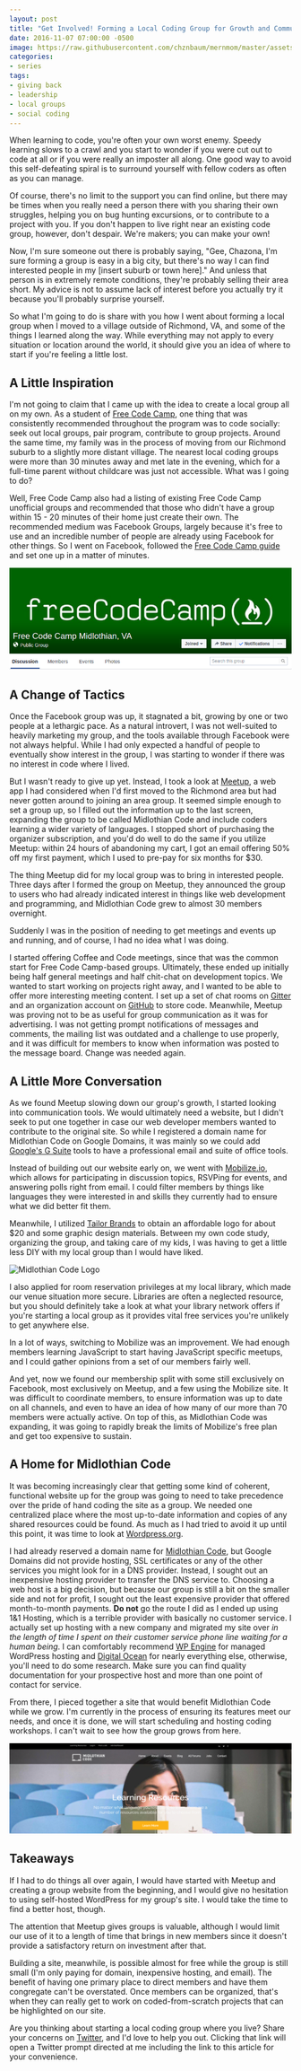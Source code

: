 ```yaml
---
layout: post
title: "Get Involved! Forming a Local Coding Group for Growth and Community"
date: 2016-11-07 07:00:00 -0500
image: https://raw.githubusercontent.com/chznbaum/mernmom/master/assets/startup-849794.jpg
categories:
- series
tags:
- giving back
- leadership
- local groups
- social coding
---
```

When learning to code, you're often your own worst enemy. Speedy learning slows to a crawl and you start to wonder if you were cut out to code at all or if you were really an imposter all along. One good way to avoid this self-defeating spiral is to surround yourself with fellow coders as often as you can manage.

Of course, there's no limit to the support you can find online, but there may be times when you really need a person there with you sharing their own struggles, helping you on bug hunting excursions, or to contribute to a project with you. If you don't happen to live right near an existing code group, however, don't despair. We're makers; you can make your own!

Now, I'm sure someone out there is probably saying, "Gee, Chazona, I'm sure forming a group is easy in a big city, but there's no way I can find interested people in my [insert suburb or town here]." And unless that person is in extremely remote conditions, they're probably selling their area short. My advice is not to assume lack of interest before you actually try it because you'll probably surprise yourself.

So what I'm going to do is share with you how I went about forming a local group when I moved to a village outside of Richmond, VA, and some of the things I learned along the way. While everything may not apply to every situation or location around the world, it should give you an idea of where to start if you're feeling a little lost.

## A Little Inspiration ##

I'm not going to claim that I came up with the idea to create a local group all on my own. As a student of [Free Code Camp](https://www.freecodecamp.com), one thing that was consistently recommended throughout the program was to code socially: seek out local groups, pair program, contribute to group projects. Around the same time, my family was in the process of moving from our Richmond suburb to a slightly more distant village. The nearest local coding groups were more than 30 minutes away and met late in the evening, which for a full-time parent without childcare was just not accessible. What was I going to do?

Well, Free Code Camp also had a listing of existing Free Code Camp unofficial groups and recommended that those who didn't have a group within 15 - 20 minutes of their home just create their own. The recommended medium was Facebook Groups, largely because it's free to use and an incredible number of people are already using Facebook for other things. So I went on Facebook, followed the [Free Code Camp guide](http://forum.freecodecamp.com/t/how-to-create-a-local-group-for-your-city/19532) and set one up in a matter of minutes.

![Free Code Camp Local Group Screenshot](https://raw.githubusercontent.com/chznbaum/mernmom/master/assets/Screenshot-from-2016-11-01-23-03-55.png)

## A Change of Tactics ##

Once the Facebook group was up, it stagnated a bit, growing by one or two people at a lethargic pace. As a natural introvert, I was not well-suited to heavily marketing my group, and the tools available through Facebook were not always helpful. While I had only expected a handful of people to eventually show interest in the group, I was starting to wonder if there was no interest in code where I lived.

But I wasn't ready to give up yet. Instead, I took a look at [Meetup](https://www.meetup.com), a web app I had considered when I'd first moved to the Richmond area but had never gotten around to joining an area group. It seemed simple enough to set a group up, so I filled out the information up to the last screen, expanding the group to be called Midlothian Code and include coders learning a wider variety of languages. I stopped short of purchasing the organizer subscription, and you'd do well to do the same if you utilize Meetup: within 24 hours of abandoning my cart, I got an email offering 50% off my first payment, which I used to pre-pay for six months for $30.

The thing Meetup did for my local group was to bring in interested people. Three days after I formed the group on Meetup, they announced the group to users who had already indicated interest in things like web development and programming, and Midlothian Code grew to almost 30 members overnight.

Suddenly I was in the position of needing to get meetings and events up and running, and of course, I had no idea what I was doing.

I started offering Coffee and Code meetings, since that was the common start for Free Code Camp-based groups. Ultimately, these ended up initially being half general meetings and half chit-chat on development topics. We wanted to start working on projects right away, and I wanted to be able to offer more interesting meeting content. I set up a set of chat rooms on [Gitter](https://gitter.im/) and an organization account on [GitHub](https://github.com/) to store code. Meanwhile, Meetup was proving not to be as useful for group communication as it was for advertising. I was not getting prompt notifications of messages and comments, the mailing list was outdated and a challenge to use properly, and it was difficult for members to know when information was posted to the message board. Change was needed again.

## A Little More Conversation ##

As we found Meetup slowing down our group's growth, I started looking into communication tools. We would ultimately need a website, but I didn't seek to put one together in case our web developer members wanted to contribute to the original site. So while I registered a domain name for Midlothian Code on Google Domains, it was mainly so we could add [Google's G Suite](https://goo.gl/cHGZvs) tools to have a professional email and suite of office tools.

Instead of building out our website early on, we went with [Mobilize.io](https://mobilize.io/), which allows for participating in discussion topics, RSVPing for events, and answering polls right from email. I could filter members by things like languages they were interested in and skills they currently had to ensure what we did better fit them.

Meanwhile, I utilized [Tailor Brands](https://www.tailorbrands.com/) to obtain an affordable logo for about $20 and some graphic design materials. Between my own code study, organizing the group, and taking care of my kids, I was having to get a little less DIY with my local group than I would have liked.

![Midlothian Code Logo](https://raw.githubusercontent.com/chznbaum/mernmom/master/assets/logo_white_background.png)

I also applied for room reservation privileges at my local library, which made our venue situation more secure. Libraries are often a neglected resource, but you should definitely take a look at what your library network offers if you're starting a local group as it provides vital free services you're unlikely to get anywhere else.

In a lot of ways, switching to Mobilize was an improvement. We had enough members learning JavaScript to start having JavaScript specific meetups, and I could gather opinions from a set of our members fairly well.

And yet, now we found our membership split with some still exclusively on Facebook, most exclusively on Meetup, and a few using the Mobilize site. It was difficult to coordinate members, to ensure information was up to date on all channels, and even to have an idea of how many of our more than 70 members were actually active. On top of this, as Midlothian Code was expanding, it was going to rapidly break the limits of Mobilize's free plan and get too expensive to sustain.

## A Home for Midlothian Code ##

It was becoming increasingly clear that getting some kind of coherent, functional website up for the group was going to need to take precedence over the pride of hand coding the site as a group. We needed one centralized place where the most up-to-date information and copies of any shared resources could be found. As much as I had tried to avoid it up until this point, it was time to look at [Wordpress.org](https://wordpress.org/).

I had already reserved a domain name for [Midlothian Code](http://www.midlothiancode.com), but Google Domains did not provide hosting, SSL certificates or any of the other services you might look for in a DNS provider. Instead, I sought out an inexpensive hosting provider to transfer the DNS service to. Choosing a web host is a big decision, but because our group is still a bit on the smaller side and not for profit, I sought out the least expensive provider that offered month-to-month payments. **Do not** go the route I did as I ended up using 1&1 Hosting, which is a terrible provider with basically no customer service. I actually set up hosting with a new company and migrated my site over *in the length of time I spent on their customer service phone line waiting for a human being*. I can comfortably recommend [WP Engine](https://wpengine.com/) for managed WordPress hosting and [Digital Ocean](https://www.digitalocean.com/) for nearly everything else, otherwise, you'll need to do some research. Make sure you can find quality documentation for your prospective host and more than one point of contact for service.

From there, I pieced together a site that would benefit Midlothian Code while we grow. I'm currently in the process of ensuring its features meet our needs, and once it is done, we will start scheduling and hosting coding workshops. I can't wait to see how the group grows from here.

![Midlothian Code Website Screenshot](https://raw.githubusercontent.com/chznbaum/mernmom/master/assets/Screenshot-from-2016-11-06-22-11-10.png)

## Takeaways ##

If I had to do things all over again, I would have started with Meetup and creating a group website from the beginning, and I would give no hesitation to using self-hosted WordPress for my group's site. I would take the time to find a better host, though.

The attention that Meetup gives groups is valuable, although I would limit our use of it to a length of time that brings in new members since it doesn't provide a satisfactory return on investment after that.

Building a site, meanwhile, is possible almost for free while the group is still small (I'm only paying for domain, inexpensive hosting, and email). The benefit of having one primary place to direct members and have them congregate can't be overstated. Once members can be organized, that's when they can really get to work on coded-from-scratch projects that can be highlighted on our site.

Are you thinking about starting a local coding group where you live? Share your concerns  on [Twitter](https://twitter.com/intent/tweet?text=%40chznbaum&url=http%3A%2F%2Fmernmom.com%2F2016%2F11%2F07%2Fget-involved-forming-a-local-coding-group-for-growth-and-community.html), and I'd love to help you out. Clicking that link will open a Twitter prompt directed at me including the link to this article for your convenience.